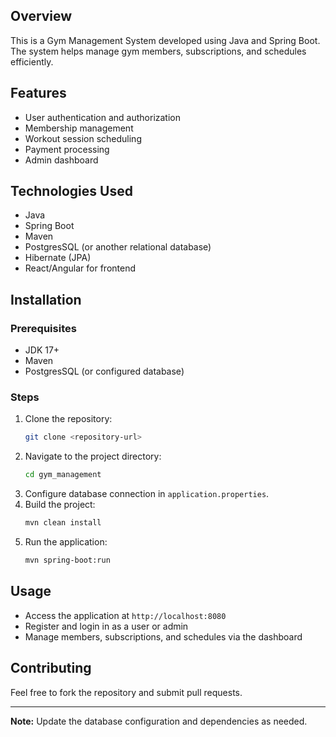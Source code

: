 ## Overview
This is a Gym Management System developed using Java and Spring Boot. The system helps manage gym members, subscriptions, and schedules efficiently.

## Features
- User authentication and authorization
- Membership management
- Workout session scheduling
- Payment processing
- Admin dashboard

## Technologies Used
- Java
- Spring Boot
- Maven
- PostgresSQL (or another relational database)
- Hibernate (JPA)
- React/Angular for frontend

## Installation
### Prerequisites
- JDK 17+
- Maven
- PostgresSQL (or configured database)

### Steps
1. Clone the repository:
   ```sh
   git clone <repository-url>
   ```
2. Navigate to the project directory:
   ```sh
   cd gym_management
   ```
3. Configure database connection in `application.properties`.
4. Build the project:
   ```sh
   mvn clean install
   ```
5. Run the application:
   ```sh
   mvn spring-boot:run
   ```

## Usage
- Access the application at `http://localhost:8080`
- Register and login in as a user or admin
- Manage members, subscriptions, and schedules via the dashboard

## Contributing
Feel free to fork the repository and submit pull requests.

---
**Note:** Update the database configuration and dependencies as needed.
